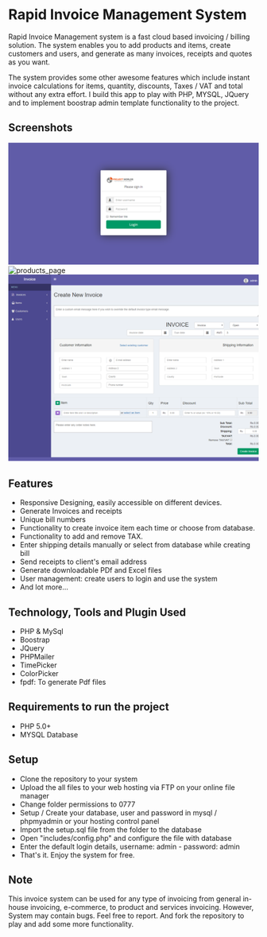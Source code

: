 # Rapid Invoice Management System

Rapid Invoice Management system is a fast cloud based invoicing / billing solution. The system enables you to add products and items, create customers and users, and generate as many invoices, receipts and quotes as you want.

The system provides some other awesome features which include instant invoice calculations for items, quantity, discounts, Taxes / VAT and total without any extra effort. I build this app to play with PHP, MYSQL, JQuery and to implement boostrap admin template functionality to the project.


<h2>Screenshots</h2>

<img src="screenshots/login.png" alt="login_page"/>
<img src="screenshots/products.png" alt="products_page"/>
<img src="screenshots/create_invoice.png" alt="Create Invoice"/>


<h2>Features</h2>

<ul>
<li>Responsive Designing, easily accessible on different devices.</li>
<li>Generate Invoices and receipts</li>
<li>Unique bill numbers</li>
<li>Functionality to create invoice item each time or choose from database.</li>
<li>Functionality to add and remove TAX.</li>
<li>	Enter shipping details manually or select from database while creating bill</li>
<li>	Send receipts to client's email address</li>
<li>	Generate downloadable PDf and Excel files</li>
<li>	User management: create users to login and use the system</li>
<li> And lot more...</li>
</ul>


<h2>Technology, Tools and Plugin Used</h2>

<ul>
<li>PHP & MySql</li>
<li>Boostrap</li>
<li>JQuery</li>
<li>PHPMailer</li>
<li>TimePicker</li>
<li>ColorPicker</li>
<li>fpdf: To generate Pdf files</li>
</ul>

<h2>Requirements to run the project</h2>
<ul>
<li>PHP 5.0+</li>
<li>MYSQL Database</li>
</ul>

<h2>Setup</h2>

<ul>
<li>Clone the repository to your system</li>
<li>Upload the all files to your web hosting via FTP on your online file manager</li>
<li>Change folder permissions to 0777</li>
<li>Setup / Create your database, user and password in mysql / phpmyadmin or your hosting control panel</li>
<li>Import the setup.sql file from the folder to the database</li>
<li>Open "includes/config.php" and configure the file with database</li>
<li>Enter the default login details, username: admin - password: admin</li>
<li>That's it. Enjoy the system for free.</li>
</ul>





<h2>Note</h2>
This invoice system can be used for any type of invoicing from general in-house invoicing, e-commerce, to product and services invoicing. However, System may contain bugs. Feel free to report. And fork the repository to play and add some more functionality.
 

